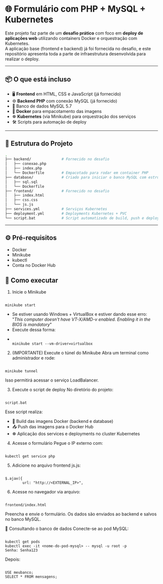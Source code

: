 # 🌐 Formulário com PHP + MySQL + Kubernetes

Este projeto faz parte de um **desafio prático** com foco em **deploy de aplicações web** utilizando containers Docker e orquestração com Kubernetes.  
A aplicação base (frontend e backend) já foi fornecida no desafio, e este repositório apresenta toda a parte de infraestrutura desenvolvida para realizar o deploy.

---

## 📦 O que está incluso

- 🖥️ **Frontend** em HTML, CSS e JavaScript (já fornecido)
- ⚙️ **Backend PHP** com conexão MySQL (já fornecido)
- 🐬 Banco de dados MySQL 5.7
- 🐳 **Docker** para empacotamento das imagens
- ☸️ **Kubernetes** (via Minikube) para orquestração dos serviços
- 🛠 Scripts para automação de deploy

---

## 📁 Estrutura do Projeto

```bash
.
├── backend/              # Fornecido no desafio
│   ├── conexao.php
│   ├── index.php
│   └── Dockerfile        # Empacotado para rodar em container PHP
├── database/             # Criado para iniciar o banco MySQL com estrutura da tabela
│   ├── sql.sql
│   └── Dockerfile
├── frontend/             # Fornecido no desafio
│   ├── index.html
│   ├── css.css
│   └── js.js
├── services.yml          # Serviços Kubernetes
├── deployment.yml        # Deployments Kubernetes + PVC
└── script.bat            # Script automatizado de build, push e deploy
```
---

## ⚙️ Pré-requisitos

- Docker
- Minikube
- kubectl
- Conta no Docker Hub

## 🚀 Como executar
1. Inicie o Minikube
```

minikube start

```
- Se estiver usando Windows + VirtualBox e estiver dando esse erro: "_This computer doesn't have VT-X/AMD-v enabled. Enabling it in the BIOS is mandatory_"
- Execute dessa forma:
- ```

  minikube start --vm-driver=virtualbox

  ```

2. (IMPORTANTE) Execute o túnel do Minikube
Abra um terminal como administrador e rode:
```

minikube tunnel

```
Isso permitirá acessar o serviço LoadBalancer.

3. Execute o script de deploy
No diretório do projeto:
```

script.bat

```
Esse script realiza:
- 🔨 Build das imagens Docker (backend e database)
- 📤 Push das imagens para o Docker Hub
- ☸️ Aplicação dos services e deployments no cluster Kubernetes

4. Acesse o formulário
Pegue o IP externo com:
```

kubectl get service php

```
5. Adicione no arquivo frontend js.js:
```

$.ajax({
        url: "http://<EXTERNAL_IP>",

```
6. Acesse no navegador via arquivo:
```

frontend/index.html

```

Preencha e envie o formulário. Os dados são enviados ao backend e salvos no banco MySQL.

🧪 Consultando o banco de dados
Conecte-se ao pod MySQL:
```

kubectl get pods
kubectl exec -it <nome-do-pod-mysql> -- mysql -u root -p
Senha: Senha123

```

Depois:
```

USE meubanco;
SELECT * FROM mensagens;

```
